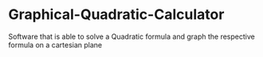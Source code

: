 # Graphical-Quadratic-Calculator
Software that is able to solve a Quadratic formula and graph the respective formula on a cartesian plane
